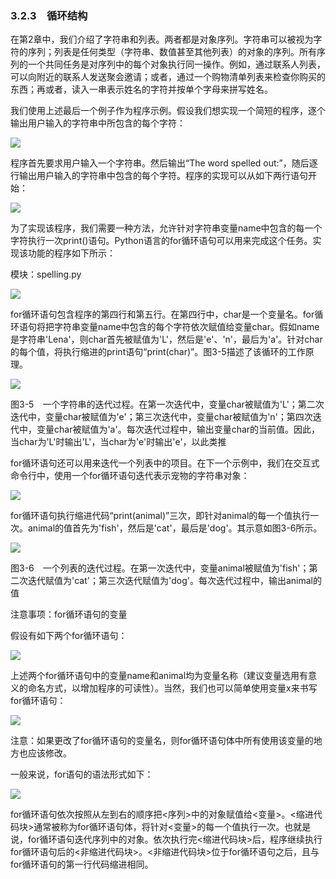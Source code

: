    

### 3.2.3　循环结构

在第2章中，我们介绍了字符串和列表。两者都是对象序列。字符串可以被视为字符的序列；列表是任何类型（字符串、数值甚至其他列表）的对象的序列。所有序列的一个共同任务是对序列中的每个对象执行同一操作。例如，通过联系人列表，可以向附近的联系人发送聚会邀请；或者，通过一个购物清单列表来检查你购买的东西；再或者，读入一串表示姓名的字符并按单个字母来拼写姓名。

我们使用上述最后一个例子作为程序示例。假设我们想实现一个简短的程序，逐个输出用户输入的字符串中所包含的每个字符：

![](0-Assets/Epubook/程序员编程语言经典合集（计算机科学丛书5册套装），javapython编程语言含经典教材龙书《编译原理》%20(Bruce%20Eckel%20%20Alfred%20V.%20Aho%20%20Monica%20S.%20Lam%20etc.)%20(Z-Library)/images/image08061.jpeg)

程序首先要求用户输入一个字符串。然后输出“The word spelled out:”，随后逐行输出用户输入的字符串中包含的每个字符。程序的实现可以从如下两行语句开始：

![](0-Assets/Epubook/程序员编程语言经典合集（计算机科学丛书5册套装），javapython编程语言含经典教材龙书《编译原理》%20(Bruce%20Eckel%20%20Alfred%20V.%20Aho%20%20Monica%20S.%20Lam%20etc.)%20(Z-Library)/images/image08062.jpeg)

为了实现该程序，我们需要一种方法，允许针对字符串变量name中包含的每一个字符执行一次print()语句。Python语言的for循环语句可以用来完成这个任务。实现该功能的程序如下所示：

模块：spelling.py

![](0-Assets/Epubook/程序员编程语言经典合集（计算机科学丛书5册套装），javapython编程语言含经典教材龙书《编译原理》%20(Bruce%20Eckel%20%20Alfred%20V.%20Aho%20%20Monica%20S.%20Lam%20etc.)%20(Z-Library)/images/image08063.jpeg)

for循环语句包含程序的第四行和第五行。在第四行中，char是一个变量名。for循环语句将把字符串变量name中包含的每个字符依次赋值给变量char。假如name是字符串'Lena'，则char首先被赋值为'L'，然后是'e'、'n'，最后为'a'。针对char的每个值，将执行缩进的print语句“print(char)”。图3-5描述了该循环的工作原理。

![](0-Assets/Epubook/程序员编程语言经典合集（计算机科学丛书5册套装），javapython编程语言含经典教材龙书《编译原理》%20(Bruce%20Eckel%20%20Alfred%20V.%20Aho%20%20Monica%20S.%20Lam%20etc.)%20(Z-Library)/images/image08064.jpeg)

图3-5　一个字符串的迭代过程。在第一次迭代中，变量char被赋值为'L'；第二次迭代中，变量char被赋值为'e'；第三次迭代中，变量char被赋值为'n'；第四次迭代中，变量char被赋值为'a'。每次迭代过程中，输出变量char的当前值。因此，当char为'L'时输出'L'，当char为'e'时输出'e'，以此类推

for循环语句还可以用来迭代一个列表中的项目。在下一个示例中，我们在交互式命令行中，使用一个for循环语句迭代表示宠物的字符串对象：

![](0-Assets/Epubook/程序员编程语言经典合集（计算机科学丛书5册套装），javapython编程语言含经典教材龙书《编译原理》%20(Bruce%20Eckel%20%20Alfred%20V.%20Aho%20%20Monica%20S.%20Lam%20etc.)%20(Z-Library)/images/image08065.jpeg)

for循环语句执行缩进代码“print(animal)”三次，即针对animal的每一个值执行一次。animal的值首先为'fish'，然后是'cat'，最后是'dog'。其示意如图3-6所示。

![](0-Assets/Epubook/程序员编程语言经典合集（计算机科学丛书5册套装），javapython编程语言含经典教材龙书《编译原理》%20(Bruce%20Eckel%20%20Alfred%20V.%20Aho%20%20Monica%20S.%20Lam%20etc.)%20(Z-Library)/images/image08066.jpeg)

图3-6　一个列表的迭代过程。在第一次迭代中，变量animal被赋值为'fish'；第二次迭代赋值为'cat'；第三次迭代赋值为'dog'。每次迭代过程中，输出animal的值

注意事项：for循环语句的变量

假设有如下两个for循环语句：

![](0-Assets/Epubook/程序员编程语言经典合集（计算机科学丛书5册套装），javapython编程语言含经典教材龙书《编译原理》%20(Bruce%20Eckel%20%20Alfred%20V.%20Aho%20%20Monica%20S.%20Lam%20etc.)%20(Z-Library)/images/image08067.jpeg)

上述两个for循环语句中的变量name和animal均为变量名称（建议变量选用有意义的命名方式，以增加程序的可读性）。当然，我们也可以简单使用变量x来书写for循环语句：

![](0-Assets/Epubook/程序员编程语言经典合集（计算机科学丛书5册套装），javapython编程语言含经典教材龙书《编译原理》%20(Bruce%20Eckel%20%20Alfred%20V.%20Aho%20%20Monica%20S.%20Lam%20etc.)%20(Z-Library)/images/image08068.jpeg)

注意：如果更改了for循环语句的变量名，则for循环语句体中所有使用该变量的地方也应该修改。

一般来说，for语句的语法形式如下：

![](0-Assets/Epubook/程序员编程语言经典合集（计算机科学丛书5册套装），javapython编程语言含经典教材龙书《编译原理》%20(Bruce%20Eckel%20%20Alfred%20V.%20Aho%20%20Monica%20S.%20Lam%20etc.)%20(Z-Library)/images/image08069.jpeg)

for循环语句依次按照从左到右的顺序把<序列>中的对象赋值给<变量>。<缩进代码块>通常被称为for循环语句体，将针对<变量>的每一个值执行一次。也就是说，for循环语句迭代序列中的对象。依次执行完<缩进代码块>后，程序继续执行for循环语句后的<非缩进代码块>。<非缩进代码块>位于for循环语句之后，且与for循环语句的第一行代码缩进相同。